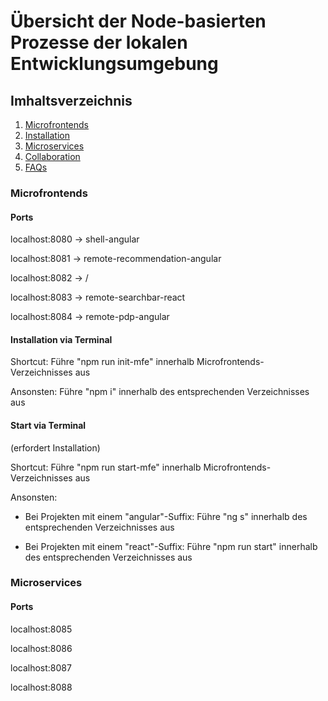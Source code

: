 # Übersicht der Node-basierten Prozesse der lokalen Entwicklungsumgebung

## Imhaltsverzeichnis
1. [Microfrontends](#mfe)
2. [Installation](#mfe-installation)
3. [Microservices](#ms)
4. [Collaboration](#collaboration)
5. [FAQs](#faqs)

### Microfrontends

#### Ports

localhost:8080 -> shell-angular

localhost:8081 -> remote-recommendation-angular

localhost:8082 -> /

localhost:8083 -> remote-searchbar-react

localhost:8084 -> remote-pdp-angular

#### Installation via Terminal

Shortcut: Führe "npm run init-mfe" innerhalb Microfrontends-Verzeichnisses aus

Ansonsten: Führe "npm i" innerhalb des entsprechenden Verzeichnisses aus

#### Start via Terminal
(erfordert Installation)

Shortcut: Führe "npm run start-mfe" innerhalb Microfrontends-Verzeichnisses aus

Ansonsten:

- Bei Projekten mit einem "angular"-Suffix: Führe "ng s" innerhalb des entsprechenden Verzeichnisses aus

- Bei Projekten mit einem "react"-Suffix: Führe "npm run start" innerhalb des entsprechenden Verzeichnisses aus

### Microservices

#### Ports

localhost:8085

localhost:8086

localhost:8087

localhost:8088
